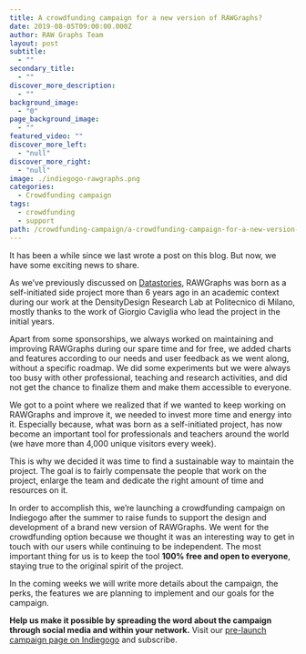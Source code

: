 ```yaml
---
title: A crowdfunding campaign for a new version of RAWGraphs?
date: 2019-08-05T09:00:00.000Z
author: RAW Graphs Team
layout: post
subtitle:
  - ""
secondary_title:
  - ""
discover_more_description:
  - ""
background_image:
  - "0"
page_background_image:
  - ""
featured_video: ""
discover_more_left:
  - "null"
discover_more_right:
  - "null"
image: ./indiegogo-rawgraphs.png
categories:
  - Crowdfunding campaign
tags:
  - crowdfunding
  - support
path: /crowdfunding-campaign/a-crowdfunding-campaign-for-a-new-version-of-rawgraphs/
---
```


It has been a while  since we last wrote a post on this blog. But now, we have some exciting news to share.

As we’ve previously discussed on [Datastories](https://datastori.es/91-visualizing-data-with-raw/), RAWGraphs was born as a self-initiated side project more than 6 years ago in an academic context during our work at the DensityDesign Research Lab at Politecnico di Milano, mostly thanks to the work of Giorgio Caviglia who lead the project in the initial years.


Apart from some sponsorships, we always worked on maintaining and improving RAWGraphs during our spare time and for free, we added charts and features according to our needs and user feedback as we went along, without a specific roadmap. We did some experiments but we were always too busy with other professional, teaching and research activities, and did not get the chance to finalize them and make them accessible to everyone.

We got to a point where we realized that if we wanted to keep working on RAWGraphs and improve it, we needed to invest more time and energy into it. Especially because, what was born as a self-initiated project, has now become an important tool for professionals and teachers around the world (we have more than 4,000 unique visitors every week).

This is why we decided it was time to find a sustainable way to maintain the project. The goal is to fairly compensate the people that work on the project, enlarge the team and dedicate the right amount of time and resources on it.

In order to accomplish this, we’re launching a crowdfunding campaign on Indiegogo after the summer to raise funds to support the design and development of a brand new version of RAWGraphs. We went for the crowdfunding option because we thought it was an interesting way to get in touch with our users while continuing to be independent.
The most important thing for us is to keep the tool **100% free and open to everyone**, staying true to the original spirit of the project.

In the coming weeks we will write more details about the campaign, the perks, the features we are planning to implement and our goals for the campaign.

**Help us make it possible by spreading the word about the campaign through social media and within your network.**
Visit our [pre-launch campaign page on Indiegogo](https://www.indiegogo.com/projects/rawgraphs-2-0/coming_soon/x/20662697) and subscribe.
